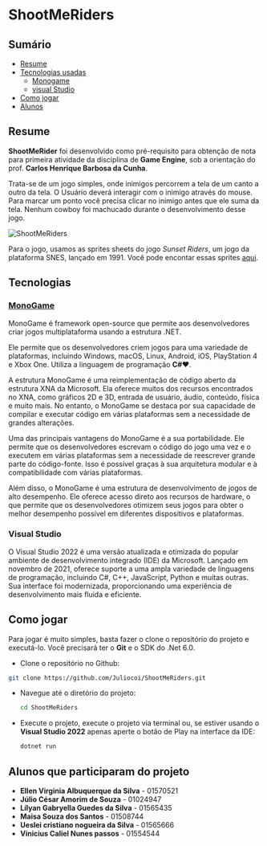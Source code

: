 # ShootMeRiders​

## Sumário

- [Resume](#Resume)
- [Tecnologias usadas](#Tecnologias)
  - [Monogame](#MonoGame)
  - [visual Studio](#Visual-Studio)
- [Como jogar](#Como-jogar)
- [Alunos](#Alunos-que-participaram-do-projeto)

## Resume

**ShootMeRider** foi desenvolvido como pré-requisito para obtenção de nota para primeira atividade da disciplina de **Game Engine**, sob a orientação do prof. **Carlos Henrique Barbosa da Cunha**.

Trata-se de um jogo simples, onde inimigos percorrem a tela de um canto a outro da tela. O Usuário deverá interagir com o inimigo através do mouse. Para marcar um ponto você precisa clicar no inimigo antes que ele suma da tela. Nenhum cowboy foi machucado durante o desenvolvimento desse jogo.

![ShootMeRiders](https://i.imgur.com/nQwRvAn.png)

Para o jogo, usamos as sprites sheets do jogo *Sunset Riders*, um jogo da plataforma SNES, lançado em 1991. Você pode encontar essas sprites [aqui](https://www.spriters-resource.com/search/?q=Sunset+Riders).

## Tecnologias

### [MonoGame](https://monogame.net/)

MonoGame é framework open-source que permite aos desenvolvedores criar jogos multiplataforma usando a estrutura .NET. 

Ele permite que os desenvolvedores criem jogos para uma variedade de plataformas, incluindo Windows, macOS, Linux, Android, iOS, PlayStation 4 e  Xbox One. Utiliza a linguagem de programação **C#**:heart:. 

A estrutura MonoGame é uma reimplementação de código aberto da estrutura XNA da Microsoft. Ela oferece muitos dos recursos encontrados no XNA, como gráficos 2D e 3D, entrada de usuário, áudio, conteúdo, física e muito mais. No entanto, o MonoGame se destaca por sua capacidade de compilar e executar código em várias plataformas sem a necessidade de grandes alterações.

Uma das principais vantagens do MonoGame é a sua portabilidade. Ele permite que os desenvolvedores escrevam o código do jogo uma vez e o executem em várias plataformas sem a necessidade de reescrever grande parte do código-fonte. Isso é possível graças à sua arquitetura modular e à compatibilidade com várias plataformas.

Além disso, o MonoGame é uma estrutura de desenvolvimento de jogos de alto desempenho. Ele oferece acesso direto aos recursos de hardware, o que permite que os desenvolvedores otimizem seus jogos para obter o melhor desempenho possível em diferentes dispositivos e plataformas.

###  **Visual Studio** 

O Visual Studio 2022 é uma versão atualizada e otimizada do popular ambiente de desenvolvimento integrado (IDE) da Microsoft. Lançado em novembro de 2021, oferece suporte a uma ampla variedade de linguagens de programação, incluindo C#, C++, JavaScript, Python e muitas outras. Sua interface foi modernizada, proporcionando uma experiência de desenvolvimento mais fluida e eficiente.

## ​Como jogar

Para jogar é muito simples, basta fazer o clone o repositório do projeto e executá-lo. Você precisará ter o **Git** e o SDK do .Net 6.0.

*  Clone o repositório no Github:

  ```bash
  git clone https://github.com/Juliocoi/ShootMeRiders.git
  ```

* Navegue até o diretório do projeto:

  ```bash
  cd ShootMeRiders
  ```

* Execute o projeto, execute o projeto via terminal ou, se estiver usando o **Visual Studio 2022** apenas aperte o botão de Play na interface da IDE:

  ```bash
  dotnet run
  ```

## Alunos que participaram do projeto

* **Ellen Virginia Albuquerque da Silva** - 01570521
* **Júlio César Amorim de Souza** - 01024947
* **Lílyan Gabryella Guedes da Silva** - 01565435
* **Maisa Souza dos Santos** - 01508744
* **Ueslei cristiano nogueira da Silva** - 01565666
* **Vinicius Caliel Nunes passos** - 01554544
